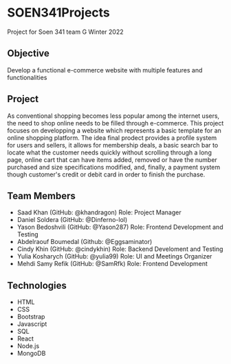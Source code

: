 # SOEN341Projects

Project for Soen 341 team G Winter 2022

## Objective

Develop a functional e-commerce website with multiple features and functionalities   

## Project

As conventional shopping becomes less popular among the internet users, the need to shop online needs to be filled through e-commerce. This project focuses on developping a website which represents a basic template for an online shopping platform. The idea final prodect provides a profile system for users and sellers, it allows for membership deals, a basic search bar to locate what the customer needs quickly without scrolling through a long page, online cart that can have items added, removed or have the number purchased and size specifications modified, and, finally, a payment system though customer's credit or debit card in order to finish the purchase.

## Team Members

* Saad Khan (GitHub: @khandragon) Role: Project Manager
* Daniel Soldera (GitHub: @Dinferno-lol)
* Yason Bedoshvili (GitHub: @Yason287) Role: Frontend Development and Testing
* Abdelraouf Boumedal (Github: @Eggsaminator)
* Cindy Khin (GitHub: @cindykhin) Role: Backend Develoment and Testing 
* Yulia Kosharych (GitHub: @yulia99) Role: UI and Meetings Organizer
* Mehdi Samy Refik (GitHub: @SamRfk) Role: Frontend Development

## Technologies

* HTML
* CSS
* Bootstrap
* Javascript
* SQL
* React
* Node.js
* MongoDB
